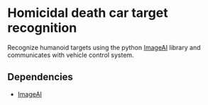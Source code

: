 # Homicidal death car target recognition
Recognize humanoid targets using the python [ImageAI](https://github.com/OlafenwaMoses/ImageAI) library and communicates with vehicle control system.


## Dependencies

- [ImageAI](https://github.com/OlafenwaMoses/ImageAI)
